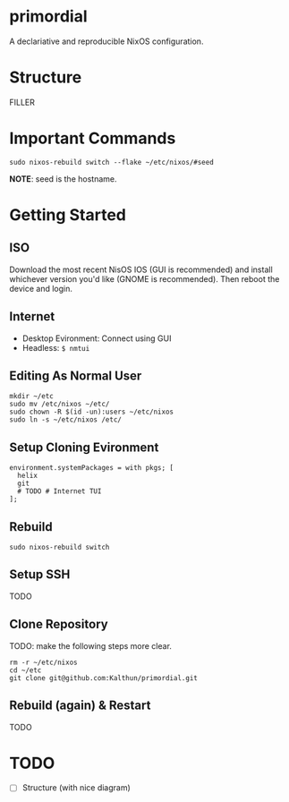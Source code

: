 # primordial
A declariative and reproducible NixOS configuration.

# Structure
FILLER

# Important Commands

```
sudo nixos-rebuild switch --flake ~/etc/nixos/#seed
```
**NOTE**: seed is the hostname.

# Getting Started

## ISO
Download the most recent NisOS IOS (GUI is recommended) and install whichever version you'd like (GNOME is recommended). Then reboot the device and login.

## Internet
- Desktop Evironment: Connect using GUI
- Headless: `$ nmtui`

## Editing As Normal User
```
mkdir ~/etc
sudo mv /etc/nixos ~/etc/
sudo chown -R $(id -un):users ~/etc/nixos
sudo ln -s ~/etc/nixos /etc/
```

## Setup Cloning Evironment
```
environment.systemPackages = with pkgs; [
  helix
  git
  # TODO # Internet TUI
];
```

## Rebuild
```
sudo nixos-rebuild switch
```

## Setup SSH
TODO

## Clone Repository
TODO: make the following steps more clear.
```
rm -r ~/etc/nixos
cd ~/etc
git clone git@github.com:Kalthun/primordial.git
```

## Rebuild (again) & Restart
TODO

# TODO
- [ ] Structure (with nice diagram)
